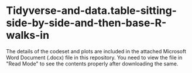 # Tidyverse-and-data.table-sitting-side-by-side-and-then-base-R-walks-in

The details of the codeset and plots are included in the attached Microsoft Word Document (.docx) file in this repository. 
You need to view the file in "Read Mode" to see the contents properly after downloading the same.
